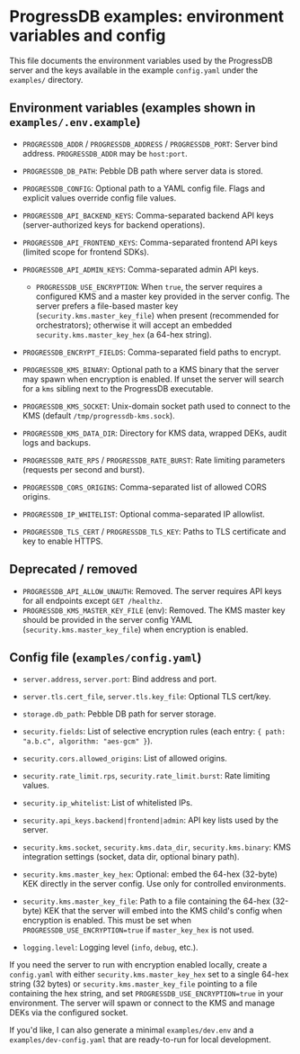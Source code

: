 # ProgressDB examples: environment variables and config

This file documents the environment variables used by the ProgressDB server and the keys available in the example `config.yaml` under the `examples/` directory.

## Environment variables (examples shown in `examples/.env.example`)

- `PROGRESSDB_ADDR` / `PROGRESSDB_ADDRESS` / `PROGRESSDB_PORT`: Server bind address. `PROGRESSDB_ADDR` may be `host:port`.
- `PROGRESSDB_DB_PATH`: Pebble DB path where server data is stored.
- `PROGRESSDB_CONFIG`: Optional path to a YAML config file. Flags and explicit values override config file values.

- `PROGRESSDB_API_BACKEND_KEYS`: Comma-separated backend API keys (server-authorized keys for backend operations).
- `PROGRESSDB_API_FRONTEND_KEYS`: Comma-separated frontend API keys (limited scope for frontend SDKs).
- `PROGRESSDB_API_ADMIN_KEYS`: Comma-separated admin API keys.

	- `PROGRESSDB_USE_ENCRYPTION`: When `true`, the server requires a configured KMS and a master key provided in the server config. The server prefers a file-based master key (`security.kms.master_key_file`) when present (recommended for orchestrators); otherwise it will accept an embedded `security.kms.master_key_hex` (a 64-hex string).
- `PROGRESSDB_ENCRYPT_FIELDS`: Comma-separated field paths to encrypt.

- `PROGRESSDB_KMS_BINARY`: Optional path to a KMS binary that the server may spawn when encryption is enabled. If unset the server will search for a `kms` sibling next to the ProgressDB executable.
- `PROGRESSDB_KMS_SOCKET`: Unix-domain socket path used to connect to the KMS (default `/tmp/progressdb-kms.sock`).
- `PROGRESSDB_KMS_DATA_DIR`: Directory for KMS data, wrapped DEKs, audit logs and backups.

- `PROGRESSDB_RATE_RPS` / `PROGRESSDB_RATE_BURST`: Rate limiting parameters (requests per second and burst).
- `PROGRESSDB_CORS_ORIGINS`: Comma-separated list of allowed CORS origins.
- `PROGRESSDB_IP_WHITELIST`: Optional comma-separated IP allowlist.

- `PROGRESSDB_TLS_CERT` / `PROGRESSDB_TLS_KEY`: Paths to TLS certificate and key to enable HTTPS.

## Deprecated / removed

- `PROGRESSDB_API_ALLOW_UNAUTH`: Removed. The server requires API keys for all endpoints except `GET /healthz`.
- `PROGRESSDB_KMS_MASTER_KEY_FILE` (env): Removed. The KMS master key should be provided in the server config YAML (`security.kms.master_key_file`) when encryption is enabled.

## Config file (`examples/config.yaml`)

- `server.address`, `server.port`: Bind address and port.
- `server.tls.cert_file`, `server.tls.key_file`: Optional TLS cert/key.
- `storage.db_path`: Pebble DB path for server storage.
- `security.fields`: List of selective encryption rules (each entry: `{ path: "a.b.c", algorithm: "aes-gcm" }`).
- `security.cors.allowed_origins`: List of allowed origins.
- `security.rate_limit.rps`, `security.rate_limit.burst`: Rate limiting values.
- `security.ip_whitelist`: List of whitelisted IPs.
- `security.api_keys.backend|frontend|admin`: API key lists used by the server.
- `security.kms.socket`, `security.kms.data_dir`, `security.kms.binary`: KMS integration settings (socket, data dir, optional binary path).
- `security.kms.master_key_hex`: Optional: embed the 64-hex (32-byte) KEK directly in the server config. Use only for controlled environments.

- `security.kms.master_key_file`: Path to a file containing the 64-hex (32-byte) KEK that the server will embed into the KMS child's config when encryption is enabled. This must be set when `PROGRESSDB_USE_ENCRYPTION=true` if `master_key_hex` is not used.
- `logging.level`: Logging level (`info`, `debug`, etc.).

If you need the server to run with encryption enabled locally, create a `config.yaml` with either `security.kms.master_key_hex` set to a single 64-hex string (32 bytes) or `security.kms.master_key_file` pointing to a file containing the hex string, and set `PROGRESSDB_USE_ENCRYPTION=true` in your environment. The server will spawn or connect to the KMS and manage DEKs via the configured socket.

If you'd like, I can also generate a minimal `examples/dev.env` and a `examples/dev-config.yaml` that are ready-to-run for local development.
